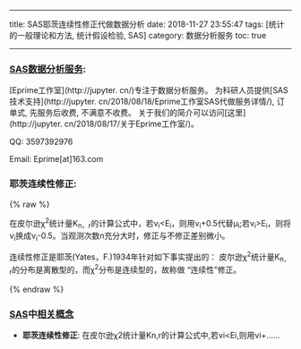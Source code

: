 
---
title: SAS耶茨连续性修正代做数据分析
date: 2018-11-27 23:55:47
tags: [统计的一般理论和方法, 统计假设检验, SAS]
category: 数据分析服务
toc: true

---



<span></span>
<!-- more -->

### [SAS](/tags/SAS/)[数据分析服务](/categories/数据分析服务/):
[Eprime工作室](http://jupyter. cn/)专注于数据分析服务。
为科研人员提供[SAS技术支持](http://jupyter. cn/2018/08/18/Eprime工作室SAS代做服务详情/), 订单式, 先服务后收费, 不满意不收费。
关于我们的简介可以访问[这里](http://jupyter. cn/2018/08/17/关于Eprime工作室/)。

QQ: 3597392976

Email: Eprime[at]163.com



### 耶茨连续性修正:

{% raw %}
<div class="p1">在皮尔逊χ<sup>2</sup>统计量K<sub>n，r</sub>的计算公式中，若ν<sub>i</sub>&lt;E<sub>i</sub>，则用ν<sub>i</sub>+0.5代替μ<sub>i</sub>;若ν<sub>i</sub>&gt;E<sub>i</sub>，则将ν<sub>i</sub>换成ν<sub>i</sub>-0.5。当观测次数n充分大时，修正与不修正差别微小。
<p>连续性修正是耶茨(Yates，F.)1934年针对如下事实提出的： 皮尔逊χ<sup>2</sup>统计量K<sub>n，r</sub>的分布是离散型的，而χ<sup>2</sup>分布是连续型的，故称做 “连续性”修正。</p></div>
{% endraw %}



### [SAS](/tags/SAS/)中[相关概念](/categories/数据分析服务)

- **耶茨连续性修正**: 在皮尔逊χ2统计量Kn,r的计算公式中,若νi<Ei,则用νi+......






